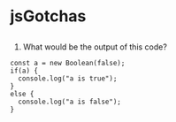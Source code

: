 # jsGotchas

##
1) What would be the output of this code?
```
const a = new Boolean(false);
if(a) {
  console.log("a is true");
}
else {
  console.log("a is false");
}
```
